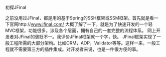 初探JFinal

之前没用过JFinal，都是用的基于Spring的SSH框架或SSM框架。首先就是看一下官网http://www.jfinal.com/
大概了解了一下，就是为了快速开发的一个轻MVC框架，功能很多，涉及各个层面，拥有自己的一套完整的流程体系。
网上开发者对JFinal的褒贬不一。我评价JFinal框架就一个字，快。
JFinal框架实现了一般工程所需的大部分架构。比如ORM，AOP，Validator等等。这样一来，一般工程就不需要第三方的插件集成。对开发者来说，也是一件很方便的事。